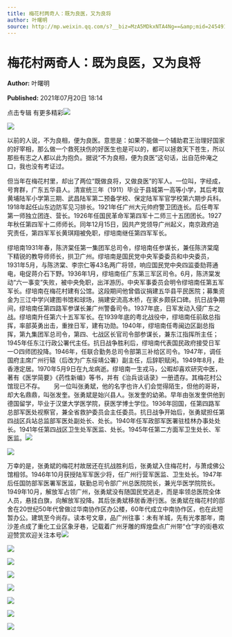 ```yaml
---
title: 梅花村两奇人：既为良医，又为良将
author: 叶曙明
source: http://mp.weixin.qq.com/s?__biz=MzA5MDkxNTA4Ng==&amp;mid=2454911293&amp;idx=1&amp;sn=027486ca89a2dce654af038f9ea299f3&amp;chksm=87a2315cb0d5b84a3e8b9d59ae80f58eb2018b8a500b48b72bf0e42e1663c5690b906e5498ee&poc_token=HJ_Do2ejHyO-wNZGG8Q1S8FdPgy1YBBEob-nUEme
---
```


# 梅花村两奇人：既为良医，又为良将

**Author:** 叶曙明

**Published:** 2021年07月20日 18:14

点击专辑 有更多精彩![](https://mmbiz.qpic.cn/mmbiz_gif/Ljib4So7yuWiaYyUy2LD2xphKdkhBEVEIibgxiaqSrr4RxfPLSQZQpD4zeuMj7jN7jyM8pJYtRW6aFCGaaQenhZ3Gw/640?wx_fmt=gif)

![](https://mmbiz.qpic.cn/mmbiz_jpg/PJWG74pLsMayvR1AyLpp1OwsWXJhmAMu6hEnyJ4hyVxh2jeFxNGwngJfdXCj1cuXFPwvvJjPH1NhDydQF15CRA/640?wx_fmt=jpeg)



以前的人说，不为良相，便为良医。意思是：如果不能做一个辅助君王治理好国家的好宰相，那么做一个救死扶伤的好医生也是可以的，都可以拯救天下苍生，所以那些有志之人都以此为抱负。据说“不为良相，便为良医”这句话，出自范仲淹之口，我也没有考证过。

但当年在梅花村里，却出了两位“既做良将，又做良医”的军人。一位叫，字经成，号育群，广东五华县人。清宣统三年（1911）毕业于县城第一高等小学，其后考取黄埔陆军小学第三期、武昌陆军第二预备学校、保定陆军军官学校第六期步兵科。1918年起任山东边防军见习排长。1921年任广州大元帅府警卫团连长。后任粤军第一师独立团连、营长。1926年任国民革命军第四军十二师三十五团团长。1927年秋任第四军十二师师长。同年12月15日，因共产党领导广州起义，南京政府追究责任，第四军军长黄琪翔被免职，缪培南继任第四军军长。

缪培南1931年春，陈济棠任第一集团军总司令，缪培南任参谋长，兼任陈济棠麾下精锐的教导师师长，拱卫广州。缪培南是国民党中央军委委员和中央委员，1931年5月，与陈济棠、李宗仁等43名两广将领，响应国民党中央四监委劾蒋通电，电促蒋介石下野。1936年1月，缪培南任广东第三军区司令。6月，陈济棠发动“六一事变”失败，被中央免职，出洋游历。中央军事委员会明令缪培南任第五军军长。缪培南在梅花村建有公馆。这段期间他曾倡议捐建五华县平民医院；募集资金为三江中学兴建图书馆和球场，捐建安流高木桥，在家乡颇获口碑。抗日战争期间，缪培南任第四路军参谋长兼广州警备司令。1937年底，日军发动入侵广东之战。缪培南升任第六十五军军长。在1939年底的粤北战役中，缪培南任前敌总指挥，率部英勇出击，重挫日军，建有功勋。1940年，缪培南任粤闽边区副总指挥，第九集团军总司令，第四、七战区长官司令部参谋长，兼东江指挥所主任；1945年任东江行政公署代主任。抗日战争胜利后，缪培南代表国民政府接受日军一○四师团投降。1946年，任联合勤务总司令部第三补给区司令。1947年，调任国府主席广州行辕（后改为广东绥靖公署）副主任，后辞职赋闲。1949年8月，赴香港定居。1970年5月9日在九龙病逝。缪培南一生戎马，公暇却喜欢研究中医，著有《医学简要》《药性新编》等书，并有《治兵谈话录》一册遗存。其梅花村公馆现已不存。      另一位叫张勇斌，他的名字也许人们会觉得陌生，但他的哥哥，却大名鼎鼎，叫张发奎。张勇斌是始兴县人。张发奎的幼弟。早年由张发奎供他到德国留学，毕业于汉堡大学医学院，获医学博士学位。1936年回国，任第四路军总部军医处视察官，兼全省救护委员会主任委员。抗日战争开始后，张勇斌担任第四战区兵站总监部军医处副处长、处长。1940年任军政部军医署驻桂林办事处处长。1941年任第四战区卫生处军医监、处长。1945年任第二方面军卫生处长、军医监。![](https://mmbiz.qpic.cn/mmbiz_jpg/PJWG74pLsMa0Am76JvEqATzIpD6sTT9xWIe4tWBhMhWpcMFwcSHAevEeVYPAT2yEMeeUAT3G2duy00N8437G8w/640?wx_fmt=jpeg)

![](https://mmbiz.qpic.cn/mmbiz_gif/Ljib4So7yuWje8b3GcHia4MGUzVL7UXcg8BB32DkcKSYUeWFVO8ric3GI2iafXrcQibFgo5tsf2FiaS46LwhbQZ5dc3w/640?wx_fmt=gif)

万幸的是，张勇斌的梅花村故居还在抗战胜利后，张勇斌入住梅花村，与萧成佛公馆相邻。1946年10月获授陆军军医少将，任广州行营军医监、卫生处长。1947年后任国防部军医署军医监，联勤总司令部广州总医院院长，兼光华医学院院长。1949年10月，解放军占领广州，张勇斌没有随国民党逃走，而是率领总医院全体人员，悬挂白旗，向解放军投降。其后张勇斌移居香港行医。张勇斌在梅花村的邸舍在20世纪50年代曾做过华南协作区办公楼，60年代成立中南协作区，也在此短暂办公。建筑至今尚存。读本号文章，品广州往事：未有羊城，先有光孝那年，南沙差点成了重化工业区象牙巷，记载着广州牙雕的辉煌盘点广州带“仓”字的街巷欢迎赞赏欢迎关注本号![](https://mmbiz.qpic.cn/mmbiz_gif/Ljib4So7yuWg98e5xaQSba8a9G5g6a6tRweBkxRhzEa4vLTkR1ckVQFcML3ytpY9ibsCgZCRyLQeRIIWQcia45xpA/640?wx_fmt=gif)

![](https://mmbiz.qpic.cn/mmbiz_jpg/PJWG74pLsMbcgGdEjLO4hZWia3A6ib1zhhwicVw4iaOGMZiacORBvdkBK2YK9EmoMkFibLmgFlYv4terJXqBWdaKhXBg/640?wx_fmt=jpeg)

![](https://mmbiz.qpic.cn/mmbiz_gif/Ljib4So7yuWg98e5xaQSba8a9G5g6a6tRWpsqBd4U3q2Gpff2GlvL5TpkPYVd3YDibRO60yfj3rAB7UYvFUs2eMw/640?wx_fmt=gif)

![](https://mmbiz.qpic.cn/mmbiz_gif/Ljib4So7yuWje8b3GcHia4MGUzVL7UXcg8BB32DkcKSYUeWFVO8ric3GI2iafXrcQibFgo5tsf2FiaS46LwhbQZ5dc3w/640?wx_fmt=gif)

![](https://mmbiz.qpic.cn/mmbiz_gif/PJWG74pLsMayvR1AyLpp1OwsWXJhmAMusfs1pQabdPdhBk4997RJ6orCd8NJIkE6QtgAQLO9aEydzZrVqqk7ew/640?wx_fmt=gif)

![](https://mmbiz.qpic.cn/mmbiz_gif/PJWG74pLsMY4kze1RswORlwIruFfBicEYeomLV8Tjs3AO8zO5OIk2usXQ2wZOicfrAxou4MXF2OLDPUcfQiafn3SA/640?wx_fmt=gif)

![](https://mmbiz.qpic.cn/mmbiz_jpg/PJWG74pLsMZW3Aw2JDzTfsKiankEa5vzfYXvfGciaBdWgpvITsLiaXWe997V7gXqibMVQBgGniamyKjZC5HHQTgCicgQ/640?wx_fmt=jpeg)

![](https://mmbiz.qpic.cn/mmbiz_png/PJWG74pLsMbxzxSWsbSxWa401icEeDUWiawxAxbdgTq3LmtribGicfmgEgabFONInhdrQRwY9Y4pmxRGlAoaQAaMDA/640?wx_fmt=jpeg)



